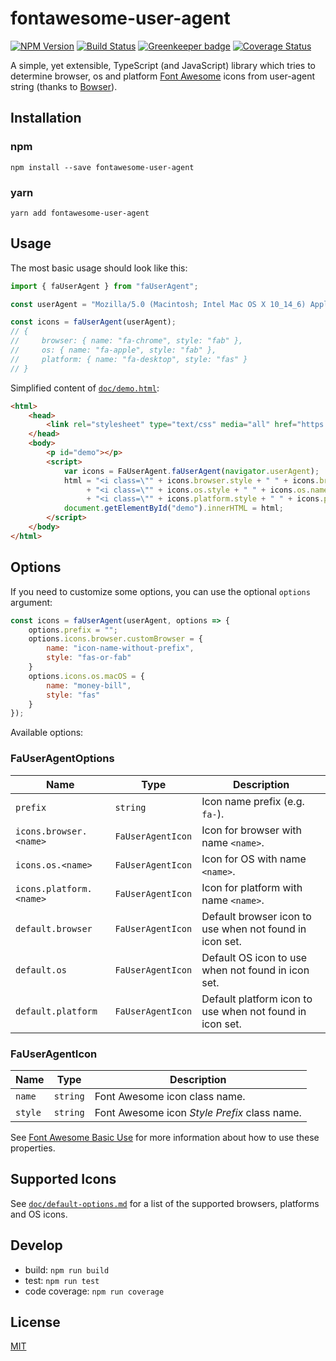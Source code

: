 # fontawesome-user-agent

[![NPM Version](https://img.shields.io/npm/v/fontawesome-user-agent.svg?style=flat)](https://npmjs.org/package/fontawesome-user-agent)
[![Build Status](https://travis-ci.org/bbenoist/fontawesome-user-agent.svg?branch=master)](https://travis-ci.org/bbenoist/fontawesome-user-agent)
[![Greenkeeper badge](https://badges.greenkeeper.io/bbenoist/fontawesome-user-agent.svg)](https://greenkeeper.io/)
[![Coverage Status](https://coveralls.io/repos/github/bbenoist/fontawesome-user-agent/badge.svg?branch=master)](https://coveralls.io/github/bbenoist/fontawesome-user-agent?branch=master)

A simple, yet extensible, TypeScript (and JavaScript) library which tries to determine browser, os and platform [Font Awesome](https://fontawesome.com/) icons from user-agent string (thanks to [Bowser](https://github.com/lancedikson/bowser)).

## Installation

### npm

```text
npm install --save fontawesome-user-agent
```

### yarn

```text
yarn add fontawesome-user-agent
```

## Usage

The most basic usage should look like this:

```js
import { faUserAgent } from "faUserAgent";

const userAgent = "Mozilla/5.0 (Macintosh; Intel Mac OS X 10_14_6) AppleWebKit/537.36 (KHTML, like Gecko) Chrome/76.0.3809.100 Safari/537.36";

const icons = faUserAgent(userAgent);
// {
//     browser: { name: "fa-chrome", style: "fab" },
//     os: { name: "fa-apple", style: "fab" },
//     platform: { name: "fa-desktop", style: "fas" }
// }
```

Simplified content of [`doc/demo.html`](https://github.com/bbenoist/fontawesome-user-agent/blob/master/doc/demo.html):

```html
<html>
    <head>
        <link rel="stylesheet" type="text/css" media="all" href="https://cdnjs.cloudflare.com/ajax/libs/font-awesome/5.9.0/css/all.min.css" />
    </head>
    <body>
        <p id="demo"></p>
        <script>
            var icons = FaUserAgent.faUserAgent(navigator.userAgent);
            html = "<i class=\"" + icons.browser.style + " " + icons.browser.name + "\" />"
                 + "<i class=\"" + icons.os.style + " " + icons.os.name + "\" />"
                 + "<i class=\"" + icons.platform.style + " " + icons.platform.name + "\" />";
            document.getElementById("demo").innerHTML = html;
        </script>
    </body>
</html>
```

## Options

If you need to customize some options, you can use the optional `options` argument:

```js
const icons = faUserAgent(userAgent, options => {
    options.prefix = "";
    options.icons.browser.customBrowser = {
        name: "icon-name-without-prefix",
        style: "fas-or-fab"
    }
    options.icons.os.macOS = {
        name: "money-bill",
        style: "fas"
    }
});
```

Available options:

### FaUserAgentOptions

Name | Type | Description
--- | --- | ---
`prefix` | `string` | Icon name prefix (e.g. `fa-`).
`icons.browser.<name>` | `FaUserAgentIcon` | Icon for browser with name `<name>`.
`icons.os.<name>` | `FaUserAgentIcon` | Icon for OS with name `<name>`.
`icons.platform.<name>` | `FaUserAgentIcon` | Icon for platform with name `<name>`.
`default.browser` | `FaUserAgentIcon` | Default browser icon to use when not found in icon set.
`default.os` | `FaUserAgentIcon` | Default OS icon to use when not found in icon set.
`default.platform` | `FaUserAgentIcon` | Default platform icon to use when not found in icon set.

### FaUserAgentIcon

Name | Type | Description
--- | --- | ---
`name` | `string` | Font Awesome icon class name.
`style` | `string` | Font Awesome icon _Style Prefix_ class name.

See [Font Awesome Basic Use](https://fontawesome.com/how-to-use/on-the-web/referencing-icons/basic-use) for more information about how to use these properties.

## Supported Icons

See [`doc/default-options.md`](https://github.com/bbenoist/fontawesome-user-agent/blob/master/doc/default-options.md) for a list of the supported browsers, platforms and OS icons.

## Develop

* build: `npm run build`
* test: `npm run test`
* code coverage: `npm run coverage`

## License

[MIT](https://github.com/bbenoist/fontawesome-user-agent/blob/master/LICENSE)
